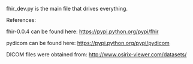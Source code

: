 fhir_dev.py is the main file that drives everything.


References:

fhir-0.0.4 can be found here:
https://pypi.python.org/pypi/fhir

pydicom can be found here:
https://pypi.python.org/pypi/pydicom

DICOM files were obtained from:
http://www.osirix-viewer.com/datasets/


